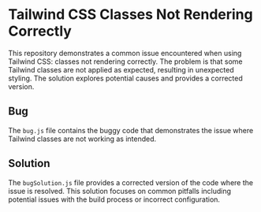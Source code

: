 # Tailwind CSS Classes Not Rendering Correctly

This repository demonstrates a common issue encountered when using Tailwind CSS: classes not rendering correctly.  The problem is that some Tailwind classes are not applied as expected, resulting in unexpected styling. The solution explores potential causes and provides a corrected version.

## Bug

The `bug.js` file contains the buggy code that demonstrates the issue where Tailwind classes are not working as intended.

## Solution

The `bugSolution.js` file provides a corrected version of the code where the issue is resolved.  This solution focuses on common pitfalls including potential issues with the build process or incorrect configuration.